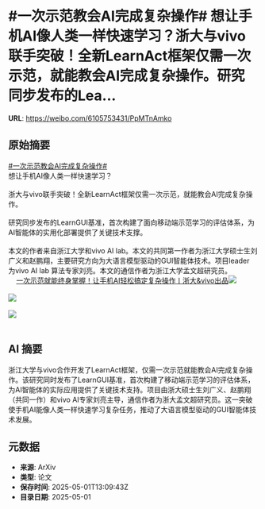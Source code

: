 # #一次示范教会AI完成复杂操作# 想让手机AI像人类一样快速学习？浙大与vivo联手突破！全新LearnAct框架仅需一次示范，就能教会AI完成复杂操作。研究同步发布的Lea...

**URL**: https://weibo.com/6105753431/PpMTnAmko

## 原始摘要

<a href="https://m.weibo.cn/search?containerid=231522type%3D1%26t%3D10%26q%3D%23%E4%B8%80%E6%AC%A1%E7%A4%BA%E8%8C%83%E6%95%99%E4%BC%9AAI%E5%AE%8C%E6%88%90%E5%A4%8D%E6%9D%82%E6%93%8D%E4%BD%9C%23&amp;extparam=%23%E4%B8%80%E6%AC%A1%E7%A4%BA%E8%8C%83%E6%95%99%E4%BC%9AAI%E5%AE%8C%E6%88%90%E5%A4%8D%E6%9D%82%E6%93%8D%E4%BD%9C%23" data-hide=""><span class="surl-text">#一次示范教会AI完成复杂操作#</span></a> <br>想让手机AI像人类一样快速学习？<br><br>浙大与vivo联手突破！全新LearnAct框架仅需一次示范，就能教会AI完成复杂操作。<br><br>研究同步发布的LearnGUI基准，首次构建了面向移动端示范学习的评估体系，为AI智能体的实用化部署提供了关键技术支撑。<br><br>本文的作者来自浙江大学和vivo AI lab。本文的共同第一作者为浙江大学硕士生刘广义和赵鹏翔，主要研究方向为大语言模型驱动的GUI智能体技术。项目leader 为vivo AI lab 算法专家刘亮。本文的通信作者为浙江大学孟文超研究员。<br><a href="https://weibo.cn/sinaurl?u=https%3A%2F%2Fmp.weixin.qq.com%2Fs%2FfjNfQkFTmbxFYAL1BpRKDg" data-hide=""><span class="url-icon"><img style="width: 1rem;height: 1rem" src="https://h5.sinaimg.cn/upload/2015/09/25/3/timeline_card_small_web_default.png" referrerpolicy="no-referrer"></span><span class="surl-text">一次示范就能终身掌握！让手机AI轻松搞定复杂操作丨浙大&amp;vivo出品</span></a><img style="" src="https://tvax2.sinaimg.cn/large/006Fd7o3gy1i0zurhwjrzj30u006oae3.jpg" referrerpolicy="no-referrer"><br><br><img style="" src="https://tvax1.sinaimg.cn/large/006Fd7o3gy1i0zurkm4xoj30u00cy782.jpg" referrerpolicy="no-referrer"><br><br><img style="" src="https://tvax2.sinaimg.cn/large/006Fd7o3gy1i0zurs4unpj30u00fa49i.jpg" referrerpolicy="no-referrer"><br><br>

## AI 摘要

浙江大学与vivo合作开发了LearnAct框架，仅需一次示范就能教会AI完成复杂操作。该研究同时发布了LearnGUI基准，首次构建了移动端示范学习的评估体系，为AI智能体的实际应用提供了关键技术支持。项目由浙大硕士生刘广义、赵鹏翔（共同一作）和vivo AI专家刘亮主导，通信作者为浙大孟文超研究员。这一突破使手机AI能像人类一样快速学习复杂任务，推动了大语言模型驱动的GUI智能体技术发展。

## 元数据

- **来源**: ArXiv
- **类型**: 论文
- **保存时间**: 2025-05-01T13:09:43Z
- **目录日期**: 2025-05-01
